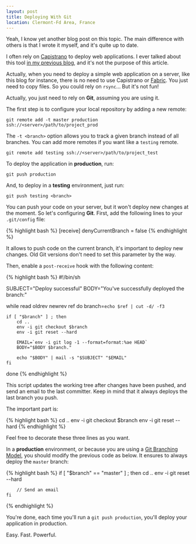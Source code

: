 ```yaml
---
layout: post
title: Deploying With Git
location: Clermont-Fd Area, France
---
```


Yeah, I know yet another blog post on this topic. The main difference with
others is that I wrote it myself, and it's quite up to date.

I often rely on [Capistrano](https://github.com/capistrano/capistrano/wiki/) to
deploy web applications.
I ever talked about this tool [in my previous blog](http://www.willdurand.fr/deploiement-automatise-avec-capistrano-et-git-pour-symfony-et-diem/),
and it's not the purpose of this article.

Actually, when you need to deploy a simple web application on a server, like this
blog for instance, there is no need to use Capistrano or [Fabric](http://docs.fabfile.org/en/1.4.0/index.html).
You just need to copy files. So you could rely on `rsync`... But it's not fun!

Actually, you just need to rely on **Git**, assuming you are using it.

The first step is to configure your local repository by adding a new remote:

    git remote add -t master production ssh://<server>/path/to/project_prod

The `-t <branch>` option allows you to track a given branch instead of all branches.
You can add more remotes if you want like a `testing` remote.

    git remote add testing ssh://<server>/path/to/project_test

To deploy the application in **production**, run:

    git push production

And, to deploy in a **testing** environment, just run:

    git push testing <branch>

You can push your code on your server, but it won't deploy new changes at the moment.
So let's configuring **Git**. First, add the following lines to your `.git/config` file:

{% highlight bash %}
[receive]
    denyCurrentBranch = false
{% endhighlight %}

It allows to push code on the current branch, it's important to deploy new changes.
Old Git versions don't need to set this parameter by the way.

Then, enable a `post-receive` hook with the following content:

{% highlight bash %}
#!/bin/sh

SUBJECT="Deploy successful"
BODY="You've successfully deployed the branch:"

while read oldrev newrev ref
do
    branch=`echo $ref | cut -d/ -f3`

    if [ "$branch" ] ; then
        cd ..
        env -i git checkout $branch
        env -i git reset --hard

        EMAIL=`env -i git log -1 --format=format:%ae HEAD`
        BODY="$BODY $branch."

        echo "$BODY" | mail -s "$SUBJECT" "$EMAIL"
    fi
done
{% endhighlight %}

This script updates the working tree after changes have been pushed, and send an email to the
last committer. Keep in mind that it always deploys the last branch you push.

The important part is:

{% highlight bash %}
cd ..
env -i git checkout $branch
env -i git reset --hard
{% endhighlight %}

Feel free to decorate these three lines as you want.

In a **production** environment, or because you are using a [Git Branching Model](/2012/01/17/my-git-branching-model/),
you should modify the previous code as below. It ensures to always deploy the `master` branch:

{% highlight bash %}
    if [ "$branch"  == "master" ] ; then
        cd ..
        env -i git reset --hard

        // Send an email
    fi
{% endhighlight %}

You're done, each time you'll run a `git push production`, you'll deploy your application in production.

Easy. Fast. Powerful.
